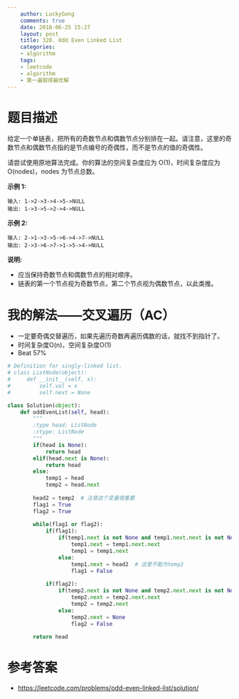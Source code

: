 ```yaml
---
    author: LuckyGong
    comments: true
    date: 2018-06-25 15:27
    layout: post
    title: 328. Odd Even Linked List
    categories:
    - algorithm
    tags:
    - leetcode
    - algorithm
    - 第一遍取得最优解
---
```


# 题目描述

给定一个单链表，把所有的奇数节点和偶数节点分别排在一起。请注意，这里的奇数节点和偶数节点指的是节点编号的奇偶性，而不是节点的值的奇偶性。

请尝试使用原地算法完成。你的算法的空间复杂度应为 O(1)，时间复杂度应为 O(nodes)，nodes 为节点总数。

**示例 1:**

```
输入: 1->2->3->4->5->NULL
输出: 1->3->5->2->4->NULL
```

**示例 2:**

```
输入: 2->1->3->5->6->4->7->NULL 
输出: 2->3->6->7->1->5->4->NULL
```

**说明:**

- 应当保持奇数节点和偶数节点的相对顺序。
- 链表的第一个节点视为奇数节点，第二个节点视为偶数节点，以此类推。

# 我的解法——交叉遍历（AC）

- 一定要奇偶交替遍历，如果先遍历奇数再遍历偶数的话，就找不到指针了。
- 时间复杂度O(n)，空间复杂度O(1)
- Beat 57%

```python
# Definition for singly-linked list.
# class ListNode(object):
#     def __init__(self, x):
#         self.val = x
#         self.next = None

class Solution(object):
    def oddEvenList(self, head):
        """
        :type head: ListNode
        :rtype: ListNode
        """
        if(head is None):
            return head
        elif(head.next is None):
            return head
        else:
            temp1 = head
            temp2 = head.next
        
        head2 = temp2  # 注意这个变量很重要
        flag1 = True
        flag2 = True
        
        while(flag1 or flag2):
            if(flag1):
                if(temp1.next is not None and temp1.next.next is not None):
                    temp1.next = temp1.next.next
                    temp1 = temp1.next
                else:
                    temp1.next = head2  # 这里不能为temp2
                    flag1 = False
                    
            if(flag2):
                if(temp2.next is not None and temp2.next.next is not None):
                    temp2.next = temp2.next.next
                    temp2 = temp2.next
                else:
                    temp2.next = None
                    flag2 = False
        
        return head
```

# 参考答案

- https://leetcode.com/problems/odd-even-linked-list/solution/